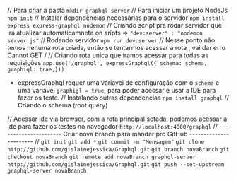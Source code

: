  // Para criar a pasta 
 `mkdir graphql-server` 
 // Para iniciar um projeto NodeJs
 `npm init`
 // Instalar dependências necessárias para o servidor
 `npm install express express-graphql nodemon`
 // Criando script pra rodar servidor que irá atualizar automaticamnete
 on sripts => `"dev:server" : "nodemon server.js"`
 // Rodando servidor
 `npm run dev:server`
 // Nesse ponto não temos nenuma rota criada, então se tentarmos acessar a rota , vai dar erro
 Cannot GET /
 // Criando rota unica que iramos acessar para todas as requisições
 `app.use('/graphql', expressGraphql({ schema: schema, graphiql: true,}))` 
 -  expressGraphql requer uma variavel de configuração com o `schema` e uma variavel `graphigl = true`, para poder acessar e usar a IDE para fazer os teste.
// Instalando outras dependencias
 `npm install graphql`
 // Criando o schema (root query)

 // Acessar ide via browser, com a rota principal setada, podemos acessar a ide para fazer os testes no navegador
 `http://localhost:4000/graphql`
 // ---------------------- Criar nova branch para mandar pro GitHub ----------------------- //
 `git init`
 `git add *`
 `git commit -m "Mensagem"`
 `git clone http://github.com/gislainejessica/Graphql.git`
 `git branch novaBranch`
 `git checkout novaBranch`
 `git remote add novaBranch graphql-server http://github.com/gislainejessica/Graphql.git`
 `git push --set-upstream graphql-server novaBranch`